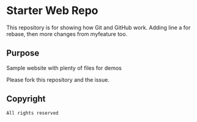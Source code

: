 # Starter Web Repo


This repository is for showing how Git and GitHub work. Adding line a for rebase, then
more changes from myfeature too.

## Purpose

Sample website with plenty of files for demos

Please fork this repository and the issue.

## Copyright

	All rights reserved